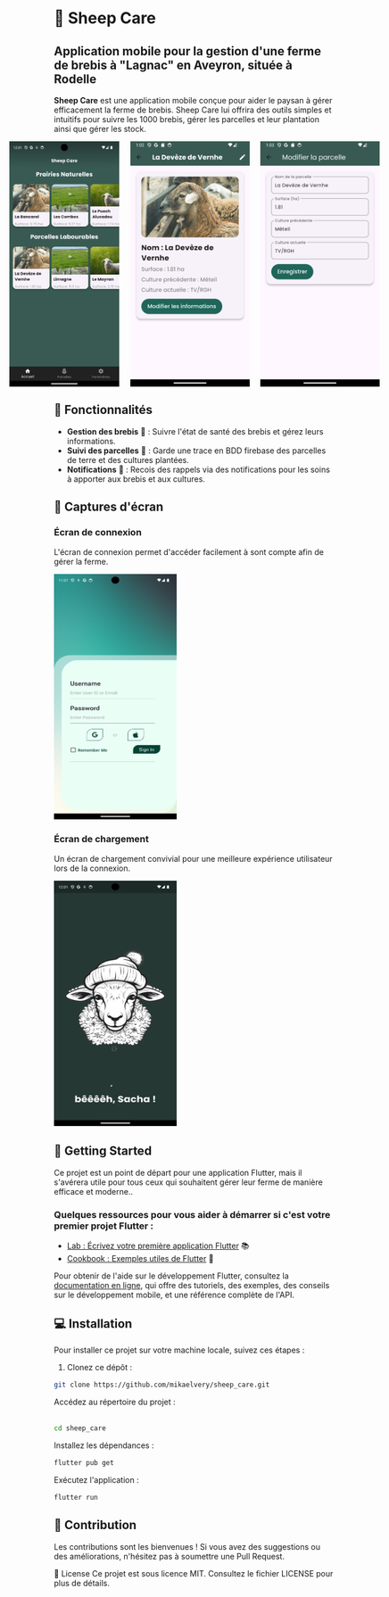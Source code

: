 # 🐑 Sheep Care

## Application mobile pour la gestion d'une ferme de brebis à "Lagnac" en Aveyron, située à Rodelle

**Sheep Care** est une application mobile conçue pour aider le paysan à gérer efficacement la ferme de brebis. Sheep Care lui offrira des outils simples et intuitifs pour suivre les 1000 brebis, gérer les parcelles et leur plantation ainsi que gérer les stock.

<div style="display: flex; justify-content: center;">
    <img src="assets/sheep_care.png" alt="Sheep Care screen" width="220" height="440">&nbsp;&nbsp;&nbsp;&nbsp;&nbsp;
    <img src="assets/sheep_care2.png" alt="Sheep Care screen" width="220" height="440">&nbsp;&nbsp;&nbsp;&nbsp;&nbsp;
    <img src="assets/sheep_care3.png" alt="Sheep Care screen" width="220" height="440">
</div>

## 🌟 Fonctionnalités

- **Gestion des brebis** 🐑 : Suivre l'état de santé des brebis et gérez leurs informations.
- **Suivi des parcelles** 🌾 : Garde une trace en BDD firebase des parcelles de terre et des cultures plantées.
- **Notifications** 🔔 : Recois des rappels via des notifications pour les soins à apporter aux brebis et aux cultures.

## 📱 Captures d'écran

### Écran de connexion
L'écran de connexion permet d'accéder facilement à sont compte afin de gérer la ferme.

<img src="assets/login.png" alt="Écran de connexion" width="220" height="440">

### Écran de chargement
Un écran de chargement convivial pour une meilleure expérience utilisateur lors de la connexion.

<img src="assets/loading.png" alt="Écran de chargement" width="220" height="440">

## 🚀 Getting Started

Ce projet est un point de départ pour une application Flutter, mais il s'avérera utile pour tous ceux qui souhaitent gérer leur ferme de manière efficace et moderne..

### Quelques ressources pour vous aider à démarrer si c'est votre premier projet Flutter :

- [Lab : Écrivez votre première application Flutter](https://docs.flutter.dev/get-started/codelab) 📚
- [Cookbook : Exemples utiles de Flutter](https://docs.flutter.dev/cookbook) 📖

Pour obtenir de l'aide sur le développement Flutter, consultez la [documentation en ligne](https://docs.flutter.dev/), qui offre des tutoriels, des exemples, des conseils sur le développement mobile, et une référence complète de l'API.

## 💻 Installation

Pour installer ce projet sur votre machine locale, suivez ces étapes :

1. Clonez ce dépôt :
```bash
git clone https://github.com/mikaelvery/sheep_care.git
```
Accédez au répertoire du projet :
```bash

cd sheep_care
```
Installez les dépendances :
```bash
flutter pub get
```
Exécutez l'application :
```bash
flutter run
```
## 🤝 Contribution

Les contributions sont les bienvenues ! Si vous avez des suggestions ou des améliorations, n'hésitez pas à soumettre une Pull Request.

📄 License
Ce projet est sous licence MIT. Consultez le fichier LICENSE pour plus de détails.